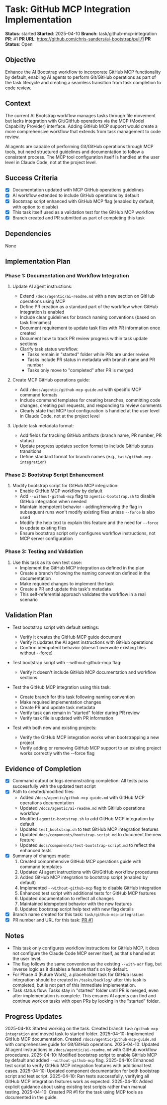 # Task: GitHub MCP Integration Implementation

**Status**: started
**Started**: 2025-04-10
**Branch**: task/github-mcp-integration
**PR**: #1
**PR URL**: https://github.com/chris-sanders/ai-bootstrap/pull/1
**PR Status**: Open

## Objective
Enhance the AI Bootstrap workflow to incorporate GitHub MCP functionality by default, enabling AI agents to perform Git/GitHub operations as part of the task lifecycle and creating a seamless transition from task completion to code review.

## Context
The current AI Bootstrap workflow manages tasks through file movement but lacks integration with Git/GitHub operations via the MCP (Model Capability Provider) interface. Adding GitHub MCP support would create a more comprehensive workflow that extends from task management to code review.

AI agents are capable of performing Git/GitHub operations through MCP tools, but need structured guidelines and documentation to follow a consistent process. The MCP tool configuration itself is handled at the user level in Claude Code, not at the project level.

## Success Criteria
- [x] Documentation updated with MCP GitHub operations guidelines
- [x] AI workflow extended to include GitHub operations by default
- [x] Bootstrap script enhanced with GitHub MCP flag (enabled by default, with option to disable)
- [x] This task itself used as a validation test for the GitHub MCP workflow
- [x] Branch created and PR submitted as part of completing this task

## Dependencies
None

## Implementation Plan
### Phase 1: Documentation and Workflow Integration
1. Update AI agent instructions:
   - Extend `/docs/agentic/ai-readme.md` with a new section on GitHub operations using MCP
   - Define PR creation as a standard part of the workflow when GitHub integration is enabled
   - Include clear guidelines for branch naming conventions (based on task filenames)
   - Document requirement to update task files with PR information once created
   - Document how to track PR review progress within task update sections
   - Clarify task status workflow:
     * Tasks remain in "started" folder while PRs are under review
     * Tasks include PR status in metadata with branch name and PR number
     * Tasks only move to "completed" after PR is merged

2. Create MCP GitHub operations guide:
   - Add `/docs/agentic/github-mcp-guide.md` with specific MCP command formats
   - Include command templates for creating branches, committing code changes, creating pull requests, and responding to review comments
   - Clearly state that MCP tool configuration is handled at the user level in Claude Code, not at the project level

3. Update task metadata format:
   - Add fields for tracking GitHub artifacts (branch name, PR number, PR status)
   - Update progress updates section format to include GitHub status transitions
   - Define standard format for branch names (e.g., `task/github-mcp-integration`)

### Phase 2: Bootstrap Script Enhancement
1. Modify bootstrap script for GitHub MCP integration:
   - Enable GitHub MCP workflow by default
   - Add `--without-github-mcp` flag to `agentic-bootstrap.sh` to disable GitHub integration when needed
   - Maintain idempotent behavior - adding/removing the flag in subsequent runs won't modify existing files unless `--force` is also used
   - Modify the help text to explain this feature and the need for `--force` to update existing files
   - Ensure bootstrap script only configures workflow instructions, not MCP server configuration

### Phase 3: Testing and Validation
1. Use this task as its own test case:
   - Implement the GitHub MCP integration as defined in the plan
   - Create a branch following the naming convention defined in the documentation
   - Make required changes to implement the task
   - Create a PR and update this task's metadata
   - This self-referential approach validates the workflow in a real scenario

## Validation Plan
- Test bootstrap script with default settings:
  - Verify it creates the GitHub MCP guide document
  - Verify it updates the AI agent instructions with GitHub operations
  - Confirm idempotent behavior (doesn't overwrite existing files without --force)

- Test bootstrap script with --without-github-mcp flag:
  - Verify it doesn't include GitHub MCP documentation and workflow sections

- Test the GitHub MCP integration using this task:
  - Create branch for this task following naming convention
  - Make required implementation changes
  - Create PR and update task metadata
  - Verify task can remain in "started" folder during PR review
  - Verify task file is updated with PR information

- Test with both new and existing projects:
  - Verify the GitHub MCP integration works when bootstrapping a new project
  - Verify adding or removing GitHub MCP support to an existing project works correctly with the --force flag

## Evidence of Completion
- [x] Command output or logs demonstrating completion: All tests pass successfully with the updated test script
- [x] Path to created/modified files:
  - Added `/docs/agentic/github-mcp-guide.md` with GitHub MCP operations documentation
  - Updated `/docs/agentic/ai-readme.md` with GitHub operations workflow
  - Modified `agentic-bootstrap.sh` to add GitHub MCP integration by default
  - Updated `test_bootstrap.sh` to test GitHub MCP integration features
  - Updated `docs/components/bootstrap-script.md` to document the new feature
  - Updated `docs/components/test-bootstrap-script.md` to reflect the enhanced tests
- [x] Summary of changes made:
  1. Created comprehensive GitHub MCP operations guide with command templates
  2. Updated AI agent instructions with Git/GitHub workflow procedures
  3. Added GitHub MCP integration to bootstrap script (enabled by default)
  4. Implemented `--without-github-mcp` flag to disable GitHub integration
  5. Enhanced test script with additional tests for GitHub MCP features
  6. Updated documentation to reflect all changes
  7. Maintained idempotent behavior with the new features
  8. Updated bootstrap script help text with new flag details
- [x] Branch name created for this task: `task/github-mcp-integration`
- [x] PR number and URL for this task: [PR #1](https://github.com/chris-sanders/ai-bootstrap/pull/1)

## Notes
- This task only configures workflow instructions for GitHub MCP, it does not configure the Claude Code MCP server itself, as that's handled at the user level.
- The flag follows the same convention as the existing `--with-adr` flag, but inverse logic as it disables a feature that's on by default.
- For Phase 4 (Future Work), a placeholder task for GitHub issues integration should be created in `/tasks/backlog/` after this task is completed, but is not part of this immediate implementation.
- Task status flow: Tasks stay in "started" folder until PR is merged, even after implementation is complete. This ensures AI agents can find and continue work on tasks with open PRs by looking in the "started" folder.

## Progress Updates
2025-04-10: Started working on the task. Created branch `task/github-mcp-integration` and moved task to started folder.
2025-04-10: Implemented GitHub MCP documentation. Created `/docs/agentic/github-mcp-guide.md` with comprehensive guide for Git/GitHub operations.
2025-04-10: Updated AI agent instructions in `/docs/agentic/ai-readme.md` with GitHub workflow procedures.
2025-04-10: Modified bootstrap script to enable GitHub MCP by default and added `--without-github-mcp` flag.
2025-04-10: Enhanced test script to verify GitHub MCP integration features with additional test cases.
2025-04-10: Updated component documentation for both bootstrap script and test script.
2025-04-10: Ran tests successfully, verifying all GitHub MCP integration features work as expected.
2025-04-10: Added explicit guidance about using existing test scripts rather than manual testing.
2025-04-10: Created PR #1 for the task using MCP tools as documented in the guide.
